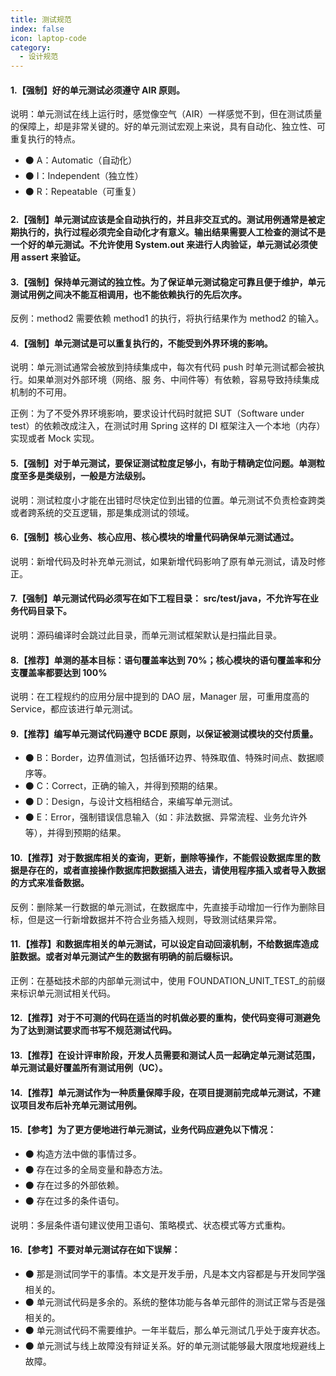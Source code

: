 ```yaml
---
title: 测试规范
index: false
icon: laptop-code
category:
  - 设计规范
---
```


#### 1.【强制】好的单元测试必须遵守 AIR 原则。
说明：单元测试在线上运行时，感觉像空气（AIR）一样感觉不到，但在测试质量的保障上，却是非常关键的。好的单元测试宏观上来说，具有自动化、独立性、可重复执行的特点。

* ⚫ A：Automatic（自动化） 
* ⚫ I：Independent（独立性） 
* ⚫ R：Repeatable（可重复）
#### 2.【强制】单元测试应该是全自动执行的，并且非交互式的。测试用例通常是被定期执行的，执行过程必须完全自动化才有意义。输出结果需要人工检查的测试不是一个好的单元测试。不允许使用 System.out 来进行人肉验证，单元测试必须使用 assert 来验证。
#### 3.【强制】保持单元测试的独立性。为了保证单元测试稳定可靠且便于维护，单元测试用例之间决不能互相调用，也不能依赖执行的先后次序。
反例：method2 需要依赖 method1 的执行，将执行结果作为 method2 的输入。
#### 4.【强制】单元测试是可以重复执行的，不能受到外界环境的影响。
说明：单元测试通常会被放到持续集成中，每次有代码 push 时单元测试都会被执行。如果单测对外部环境（网络、服 务、中间件等）有依赖，容易导致持续集成机制的不可用。

正例：为了不受外界环境影响，要求设计代码时就把 SUT（Software under test）的依赖改成注入，在测试时用 Spring 这样的 DI 框架注入一个本地（内存）实现或者 Mock 实现。
#### 5.【强制】对于单元测试，要保证测试粒度足够小，有助于精确定位问题。单测粒度至多是类级别，一般是方法级别。
说明：测试粒度小才能在出错时尽快定位到出错的位置。单元测试不负责检查跨类或者跨系统的交互逻辑，那是集成测试的领域。
#### 6.【强制】核心业务、核心应用、核心模块的增量代码确保单元测试通过。
说明：新增代码及时补充单元测试，如果新增代码影响了原有单元测试，请及时修正。
#### 7.【强制】单元测试代码必须写在如下工程目录： src/test/java，不允许写在业务代码目录下。
说明：源码编译时会跳过此目录，而单元测试框架默认是扫描此目录。
#### 8.【推荐】单测的基本目标：语句覆盖率达到 70%；核心模块的语句覆盖率和分支覆盖率都要达到 100%
说明：在工程规约的应用分层中提到的 DAO 层，Manager 层，可重用度高的 Service，都应该进行单元测试。
#### 9.【推荐】编写单元测试代码遵守 BCDE 原则，以保证被测试模块的交付质量。 

* ⚫ B：Border，边界值测试，包括循环边界、特殊取值、特殊时间点、数据顺序等。 
* ⚫ C：Correct，正确的输入，并得到预期的结果。 
* ⚫ D：Design，与设计文档相结合，来编写单元测试。 
* ⚫ E：Error，强制错误信息输入（如：非法数据、异常流程、业务允许外等），并得到预期的结果。

#### 10.【推荐】对于数据库相关的查询，更新，删除等操作，不能假设数据库里的数据是存在的，或者直接操作数据库把数据插入进去，请使用程序插入或者导入数据的方式来准备数据。

反例：删除某一行数据的单元测试，在数据库中，先直接手动增加一行作为删除目标，但是这一行新增数据并不符合业务插入规则，导致测试结果异常。

#### 11.【推荐】和数据库相关的单元测试，可以设定自动回滚机制，不给数据库造成脏数据。或者对单元测试产生的数据有明确的前后缀标识。
正例：在基础技术部的内部单元测试中，使用 FOUNDATION_UNIT_TEST_的前缀来标识单元测试相关代码。

#### 12.【推荐】对于不可测的代码在适当的时机做必要的重构，使代码变得可测避免为了达到测试要求而书写不规范测试代码。
#### 13.【推荐】在设计评审阶段，开发人员需要和测试人员一起确定单元测试范围，单元测试最好覆盖所有测试用例（UC）。
#### 14.【推荐】单元测试作为一种质量保障手段，在项目提测前完成单元测试，不建议项目发布后补充单元测试用例。
#### 15.【参考】为了更方便地进行单元测试，业务代码应避免以下情况： 

* ⚫ 构造方法中做的事情过多。
* ⚫ 存在过多的全局变量和静态方法。 
* ⚫ 存在过多的外部依赖。 
* ⚫ 存在过多的条件语句。

说明：多层条件语句建议使用卫语句、策略模式、状态模式等方式重构。
#### 16.【参考】不要对单元测试存在如下误解： 
* ⚫ 那是测试同学干的事情。本文是开发手册，凡是本文内容都是与开发同学强相关的。 
* ⚫ 单元测试代码是多余的。系统的整体功能与各单元部件的测试正常与否是强相关的。 
* ⚫ 单元测试代码不需要维护。一年半载后，那么单元测试几乎处于废弃状态。 
* ⚫ 单元测试与线上故障没有辩证关系。好的单元测试能够最大限度地规避线上故障。
